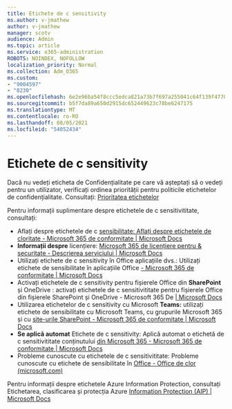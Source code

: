 ```yaml
---
title: Etichete de c sensitivity
ms.author: v-jmathew
author: v-jmathew
manager: scotv
audience: Admin
ms.topic: article
ms.service: o365-administration
ROBOTS: NOINDEX, NOFOLLOW
localization_priority: Normal
ms.collection: Adm_O365
ms.custom:
- "9004597"
- "8230"
ms.openlocfilehash: 6e2e96ba54f8ccc5edca821a73b7f697a255041c64f139f47702f637dd6dbb2a
ms.sourcegitcommit: b5f7da89a650d2915dc652449623c78be6247175
ms.translationtype: MT
ms.contentlocale: ro-RO
ms.lasthandoff: 08/05/2021
ms.locfileid: "54052434"
---
```

# <a name="sensitivity-labels"></a>Etichete de c sensitivity

Dacă nu vedeți eticheta de Confidențialitate pe care vă așteptați să o vedeți pentru un utilizator, verificați ordinea priorității pentru politicile etichetelor de confidențialitate. Consultați: [Prioritatea etichetelor](https://docs.microsoft.com/microsoft-365/compliance/sensitivity-labels)

Pentru informații suplimentare despre etichetele de c sensitivititate, consultați:

- Aflați despre etichetele de c [sensibilitate: Aflați despre etichetele de cloritate - Microsoft 365 de conformitate | Microsoft Docs](https://docs.microsoft.com/microsoft-365/compliance/sensitivity-labels)
- **Informații despre** licențiere: [Microsoft 365 de licențiere pentru & securitate - Descrierea serviciului | Microsoft Docs](https://docs.microsoft.com/office365/servicedescriptions/microsoft-365-service-descriptions/microsoft-365-tenantlevel-services-licensing-guidance/microsoft-365-security-compliance-licensing-guidance#information-protection)
- Utilizați etichete de c sensitivity în Office aplicațiile dvs.: Utilizați etichete de sensibilitate în aplicațiile Office [- Microsoft 365 de conformitate | Microsoft Docs](https://docs.microsoft.com/microsoft-365/compliance/sensitivity-labels-office-apps)
- Activați etichetele de c sensitivity pentru fișierele Office din **SharePoint** și OneDrive : activați etichetele de c sensitivititate pentru fișierele Office din fișierele SharePoint și OneDrive - Microsoft 365 De [| Microsoft Docs](https://docs.microsoft.com/microsoft-365/compliance/sensitivity-labels-sharepoint-onedrive-files)
- Utilizarea etichetelor de c sensitivity cu Microsoft **Teams:** utilizați etichete de sensibilitate cu Microsoft Teams, cu grupurile Microsoft 365 și cu [site-urile SharePoint - Microsoft 365 de conformitate | Microsoft Docs](https://docs.microsoft.com/microsoft-365/compliance/sensitivity-labels-teams-groups-sites)
- **Se aplică automat** Etichete de c sensitivity: Aplică automat o etichetă de c sensitivititate conținutului [din Microsoft 365 - Microsoft 365 de conformitate | Microsoft Docs](https://docs.microsoft.com/microsoft-365/compliance/apply-sensitivity-label-automatically)
- Probleme cunoscute cu etichetele de c sensitivititate: Probleme cunoscute cu etichete de sensibilitate în [Office - Office de clor (microsoft.com)](https://support.microsoft.com/office/known-issues-with-sensitivity-labels-in-office-b169d687-2bbd-4e21-a440-7da1b2743edc)

Pentru informații despre etichetele Azure Information Protection, consultați Etichetarea, clasificarea și protecția Azure [Information Protection (AIP) | Microsoft Docs](https://docs.microsoft.com/azure/information-protection/aip-classification-and-protection)
